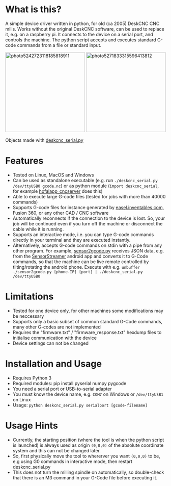 # What is this?
A simple device driver written in python, for old (ca 2005) DeskCNC CNC mills. Works without the original DeskCNC software, can be used to replace it, e.g. on a raspberry pi. It connects to the device on a serial port, and controls the machine. The python script accepts and executes standard G-code commands from a file or standard input. 

<p float="left">
  <img src="https://user-images.githubusercontent.com/44381886/116586671-013dc000-a91a-11eb-895a-786ccd49ba33.jpg" alt="photo5242723118185818911" height="250" />
  <img src="https://user-images.githubusercontent.com/44381886/116586680-0438b080-a91a-11eb-9840-3117a16276d4.jpg" alt="photo5271833315596413812" height="250" /> 
</p>

Objects made with [deskcnc_serial.py](deskcnc_serial.py)

# Features
- Tested on Linux, MacOS and Windows
- Can be used as standalone executable (e.g. run `./deskcnc_serial.py /dev/ttyUSB0 gcode.nc`) or as python module (`import deskcnc_serial`, for example [hofalapp_cncserver](https://github.com/hofa-lab/HoFaLapp/blob/main/hofalapp_cncserver.py) does this)
- Able to execute large G-code files (tested for jobs with more than 40000 commands)
- Supports G-code files for instance generated by [easel.inventables.com](https://easel.inventables.com), Fusion 360, or any other CAD / CNC software
- Automatically reconnects if the connection to the device is lost. So, your job will be continued even if you turn off the machine or disconnect the cable while it is running.
- Supports an interactive mode, i.e. you can type G-code commands directly in your terminal and they are executed instantly.
- Alternatively, accepts G-code commands on stdin with a pipe from any other program. For example, [sensor2gcode.py](sensor2gcode.py) receives JSON data, e.g. from the [SensorStreamer](https://play.google.com/store/apps/details?id=cz.honzamrazek.sensorstreamer) android app and converts it to G-Code commands, so that the machine can be live remote controlled by tilting/rotating the android phone. Execute with e.g. `unbuffer ./sensor2gcode.py [phone-IP] [port] | ./deskcnc_serial.py /dev/ttyUSB0`

# Limitations
- Tested for one device only, for other machines some modifications may be neccessary
- Supports only a basic subset of common standard G-Code commands, many other G-codes are not implemented
- Requires the "firmware.txt" / "firmware_response.txt" hexdump files to initialise communication with the device
- Device settings can not be changed

# Installation and Usage
- Requires Python 3
- Required modules: pip install pyserial numpy pygcode
- You need a serial port or USB-to-serial adapter
- You must know the device name, e.g. `COM7` on Windows or `/dev/ttyUSB1` on Linux
- Usage: `python deskcnc_serial.py serialport [gcode-filename]`

# Usage Hints
- Currently, the starting position (where the tool is when the python script is launched) is always used as origin `(0,0,0)` of the absolute coordinate system and this can not be changed later.
- So, first physically move the tool to whererver you want `(0,0,0)` to be, e.g using G0 commands in interactive mode, then restart deskcnc_serial.py
- This does not turn the milling spindle on automatically, so double-check that there is an M3 command in your G-Code file before executing it.
